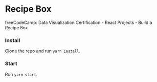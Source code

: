 # Recipe Box
freeCodeCamp: Data Visualization Certification - React Projects - Build a Recipe Box

### Install
Clone the repo and run `yarn install`.

### Start
Run `yarn start`.
